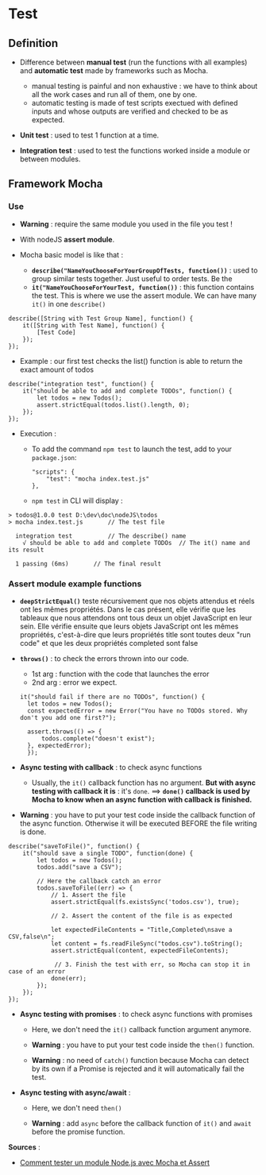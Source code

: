 # Test

## Definition

- Difference between **manual test** (run the functions with all examples) and **automatic test** made by frameworks such as Mocha.

  - manual testing is painful and non exhaustive : we have to think about all the work cases and run all of them, one by one.
  - automatic testing is made of test scripts exectued with defined inputs and whose outputs are verified and checked to be as expected.

- **Unit test** : used to test 1 function at a time.
- **Integration test** : used to test the functions worked inside a module or between modules.

## Framework Mocha

### Use

- **Warning** : require the same module you used in the file you test !

- With nodeJS **assert module**.

- Mocha basic model is like that :
  - **`describe("NameYouChooseForYourGroupOfTests, function())`** : used to group similar tests together. Just useful to order tests.
    Be the
  - **`it("NameYouChooseForYourTest, function())`** : this function contains the test. This is where we use the assert module. We can have many `it()` in one `describe()`

```
describe([String with Test Group Name], function() {
    it([String with Test Name], function() {
        [Test Code]
    });
});
```

- Example : our first test checks the list() function is able to return the exact amount of todos

```
describe("integration test", function() {
    it("should be able to add and complete TODOs", function() {
        let todos = new Todos();
        assert.strictEqual(todos.list().length, 0);
    });
});
```

- Execution :

  - To add the command `npm test` to launch the test, add to your `package.json`:

    ```
    "scripts": {
        "test": "mocha index.test.js"
    },
    ```

  - `npm test` in CLI will display :

```
> todos@1.0.0 test D:\dev\doc\nodeJS\todos
> mocha index.test.js       // The test file

  integration test          // The describe() name
    √ should be able to add and complete TODOs  // The it() name and its result

  1 passing (6ms)       // The final result
```

### Assert module example functions

- **`deepStrictEqual()`** teste récursivement que nos objets attendus et réels ont les mêmes propriétés. Dans le cas présent, elle vérifie que les tableaux que nous attendons ont tous deux un objet JavaScript en leur sein. Elle vérifie ensuite que leurs objets JavaScript ont les mêmes propriétés, c'est-à-dire que leurs propriétés title sont toutes deux "run code" et que les deux propriétés completed sont false

- **`throws()`** : to check the errors thrown into our code.

  - 1st arg : function with the code that launches the error
  - 2nd arg : error we expect.

  ```
  it("should fail if there are no TODOs", function() {
    let todos = new Todos();
    const expectedError = new Error("You have no TODOs stored. Why don't you add one first?");

    assert.throws(() => {
        todos.complete("doesn't exist");
    }, expectedError);
    });
  ```

- **Async testing with callback** : to check async functions

  - Usually, the `it()` callback function has no argument. **But with async testing with callback it is** : it's `done`.
    ==> **`done()` callback is used by Mocha to know when an async function with callback is finished.**

- **Warning** : you have to put your test code inside the callback function of the async function. Otherwise it will be executed BEFORE the file writing is done.

```
describe("saveToFile()", function() {
    it("should save a single TODO", function(done) {
        let todos = new Todos();
        todos.add("save a CSV");

        // Here the callback catch an error
        todos.saveToFile((err) => {
            // 1. Assert the file
            assert.strictEqual(fs.existsSync('todos.csv'), true);

            // 2. Assert the content of the file is as expected

            let expectedFileContents = "Title,Completed\nsave a CSV,false\n";
            let content = fs.readFileSync("todos.csv").toString();
            assert.strictEqual(content, expectedFileContents);

             // 3. Finish the test with err, so Mocha can stop it in case of an error
            done(err);
        });
    });
});
```

- **Async testing with promises** : to check async functions with promises

  - Here, we don't need the `it()` callback function argument anymore.

  - **Warning** : you have to put your test code inside the `then()` function.

  - **Warning** : no need of `catch()` function because Mocha can detect by its own if a Promise is rejected and it will automatically fail the test.

- **Async testing with async/await** :

  - Here, we don't need `then()`

  - **Warning** : add `async` before the callback function of `it()` and `await` before the promise function.

**Sources** :

- [Comment tester un module Node.js avec Mocha et Assert](https://www.digitalocean.com/community/tutorials/how-to-test-a-node-js-module-with-mocha-and-assert-fr)
